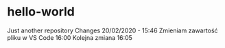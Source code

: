 # hello-world
Just another repository
Changes 20/02/2020 - 15:46
Zmieniam zawartość pliku w VS Code 16:00
Kolejna zmiana 16:05